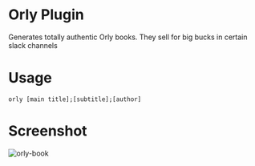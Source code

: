 # Orly Plugin

Generates totally authentic Orly books. They sell for big bucks in certain slack channels

# Usage

```
orly [main title];[subtitle];[author]
```

# Screenshot 

![orly-book](/uploads/649fec05d6fd4cf661948c3ef557f22d/image.png)
